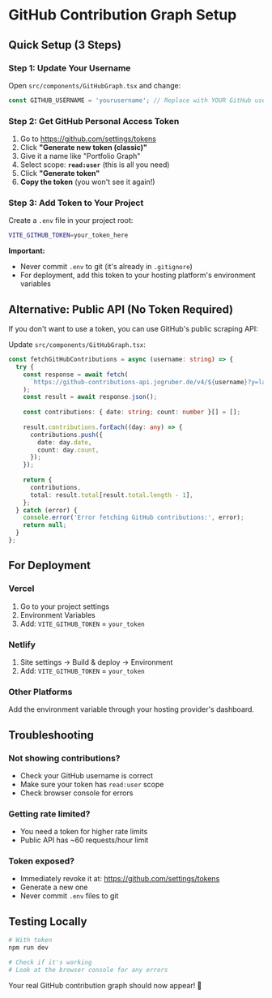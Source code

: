 # GitHub Contribution Graph Setup

## Quick Setup (3 Steps)

### Step 1: Update Your Username

Open `src/components/GitHubGraph.tsx` and change:

```typescript
const GITHUB_USERNAME = 'yourusername'; // Replace with YOUR GitHub username
```

### Step 2: Get GitHub Personal Access Token

1. Go to https://github.com/settings/tokens
2. Click **"Generate new token (classic)"**
3. Give it a name like "Portfolio Graph"
4. Select scope: **`read:user`** (this is all you need)
5. Click **"Generate token"**
6. **Copy the token** (you won't see it again!)

### Step 3: Add Token to Your Project

Create a `.env` file in your project root:

```bash
VITE_GITHUB_TOKEN=your_token_here
```

**Important:** 
- Never commit `.env` to git (it's already in `.gitignore`)
- For deployment, add this token to your hosting platform's environment variables

## Alternative: Public API (No Token Required)

If you don't want to use a token, you can use GitHub's public scraping API:

Update `src/components/GitHubGraph.tsx`:

```typescript
const fetchGitHubContributions = async (username: string) => {
  try {
    const response = await fetch(
      `https://github-contributions-api.jogruber.de/v4/${username}?y=last`
    );
    const result = await response.json();
    
    const contributions: { date: string; count: number }[] = [];
    
    result.contributions.forEach((day: any) => {
      contributions.push({
        date: day.date,
        count: day.count,
      });
    });
    
    return {
      contributions,
      total: result.total[result.total.length - 1],
    };
  } catch (error) {
    console.error('Error fetching GitHub contributions:', error);
    return null;
  }
};
```

## For Deployment

### Vercel
1. Go to your project settings
2. Environment Variables
3. Add: `VITE_GITHUB_TOKEN` = `your_token`

### Netlify
1. Site settings → Build & deploy → Environment
2. Add: `VITE_GITHUB_TOKEN` = `your_token`

### Other Platforms
Add the environment variable through your hosting provider's dashboard.

## Troubleshooting

### Not showing contributions?
- Check your GitHub username is correct
- Make sure your token has `read:user` scope
- Check browser console for errors

### Getting rate limited?
- You need a token for higher rate limits
- Public API has ~60 requests/hour limit

### Token exposed?
- Immediately revoke it at: https://github.com/settings/tokens
- Generate a new one
- Never commit `.env` files to git

## Testing Locally

```bash
# With token
npm run dev

# Check if it's working
# Look at the browser console for any errors
```

Your real GitHub contribution graph should now appear! 🎉


